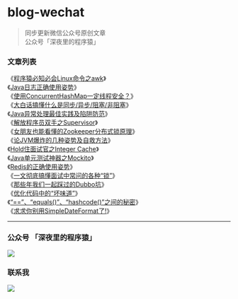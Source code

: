 # blog-wechat

> 同步更新微信公众号原创文章  
> 公众号「深夜里的程序猿」


### 文章列表

《[程序猿必知必会Linux命令之awk](/article/程序猿必知必会Linux命令之awk.md)》  
《[Java日志正确使用姿势](/article/Java日志正确使用姿势.md)》  
《[使用ConcurrentHashMap一定线程安全？](/article/使用ConcurrentHashMap一定线程安全？.md)》  
《[大白话搞懂什么是同步/异步/阻塞/非阻塞](/article/大白话搞懂什么是同步,异步,阻塞,非阻塞.md)》  
《[Java异常处理最佳实践及陷阱防范](/article/Java异常处理最佳实践及陷阱防范.md)》  
《[解放程序员双手之Supervisor](/article/解放程序员双手之Supervisor.md)》  
《[女朋友也能看懂的Zookeeper分布式锁原理](/article/女朋友也能看懂的Zookeeper分布式锁原理.md)》  
《[论JVM爆炸的几种姿势及自救方法](/article/论JVM爆炸的几种姿势及自救方法.md)》   
《[Hold住面试官之Integer Cache](/article/Hold住面试官之IntegerCache.md)》   
《[Java单元测试神器之Mockito](/article/Java单元测试神器之Mockito.md)》   
《[Redis的正确使用姿势](/article/Redis的正确使用姿势.md)》   
《[一文彻底搞懂面试中常问的各种“锁”](/article/一文彻底搞懂面试中常问的各种“锁”.md)》   
《[那些年我们一起踩过的Dubbo坑](/article/那些年我们一起踩过的Dubbo坑.md)》   
《[优化代码中的“坏味道”](/article/优化代码中的“坏味道”.md)》   
《[“==”、“equals()”、“hashcode()”之间的秘密](/article/“==”、“equals()”、“hashcode()”之间的秘密.md)》   
《[求求你别用SimpleDateFormat了!](/article/求求你别用SimpleDateFormat了!.md)》   

---
  
### 公众号 「深夜里的程序猿」
![](/resource/qrcode.png) 

### 联系我
![](/resource/mp.png) 



